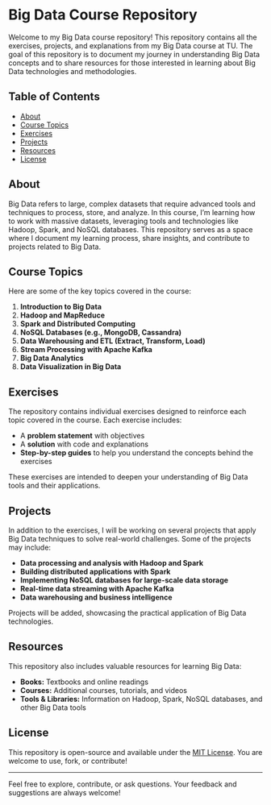 # Big Data Course Repository

Welcome to my Big Data course repository! This repository contains all the exercises, projects, and explanations from my Big Data course at TU. The goal of this repository is to document my journey in understanding Big Data concepts and to share resources for those interested in learning about Big Data technologies and methodologies.

## Table of Contents
- [About](#about)
- [Course Topics](#course-topics)
- [Exercises](#exercises)
- [Projects](#projects)
- [Resources](#resources)
- [License](#license)

## About
Big Data refers to large, complex datasets that require advanced tools and techniques to process, store, and analyze. In this course, I’m learning how to work with massive datasets, leveraging tools and technologies like Hadoop, Spark, and NoSQL databases. This repository serves as a space where I document my learning process, share insights, and contribute to projects related to Big Data.

## Course Topics
Here are some of the key topics covered in the course:
1. **Introduction to Big Data**
2. **Hadoop and MapReduce**
3. **Spark and Distributed Computing**
4. **NoSQL Databases (e.g., MongoDB, Cassandra)**
5. **Data Warehousing and ETL (Extract, Transform, Load)**
6. **Stream Processing with Apache Kafka**
7. **Big Data Analytics**
8. **Data Visualization in Big Data**


## Exercises
The repository contains individual exercises designed to reinforce each topic covered in the course. Each exercise includes:
- A **problem statement** with objectives
- A **solution** with code and explanations
- **Step-by-step guides** to help you understand the concepts behind the exercises

These exercises are intended to deepen your understanding of Big Data tools and their applications.

## Projects
In addition to the exercises, I will be working on several projects that apply Big Data techniques to solve real-world challenges. Some of the projects may include:
- **Data processing and analysis with Hadoop and Spark**
- **Building distributed applications with Spark**
- **Implementing NoSQL databases for large-scale data storage**
- **Real-time data streaming with Apache Kafka**
- **Data warehousing and business intelligence**

Projects will be added, showcasing the practical application of Big Data technologies.

## Resources
This repository also includes valuable resources for learning Big Data:
- **Books:** Textbooks and online readings
- **Courses:** Additional courses, tutorials, and videos
- **Tools & Libraries:** Information on Hadoop, Spark, NoSQL databases, and other Big Data tools

## License
This repository is open-source and available under the [MIT License](LICENSE). You are welcome to use, fork, or contribute!

---

Feel free to explore, contribute, or ask questions. Your feedback and suggestions are always welcome!

